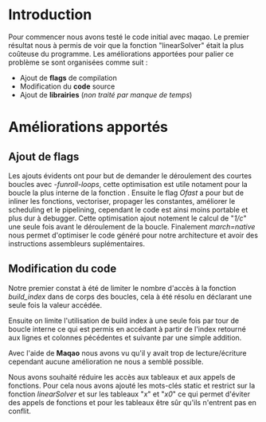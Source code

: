 
# Introduction
Pour commencer nous avons testé le code initial avec maqao. Le premier résultat nous à permis de voir que la fonction "linearSolver" était la plus coûteuse du programme. Les améliorations apportées pour palier ce problème se sont organisées comme suit :
- Ajout de **flags** de compilation
- Modification du **code** source
- Ajout de **librairies** (*non traité par manque de temps*)

# Améliorations apportés
## Ajout de **flags**
Les ajouts évidents ont pour but de demander le déroulement des courtes boucles avec *-funroll-loops*, cette optimisation est utile notament pour la boucle la plus interne de la fonction . Ensuite le flag *Ofast* a pour but de inliner les fonctions, vectoriser, propager les constantes, améliorer le scheduling et le pipelining, cependant le code est ainsi moins portable et plus dur à debugger. Cette optimisation ajout notement le calcul de "*1/c*" une seule fois avant le déroulement de la boucle.
Finalement *march=native* nous permet d'optimiser le code généré pour notre architecture et avoir des instructions assembleurs suplémentaires.


## Modification du **code**
Notre premier constat à été de limiter le nombre d'accès à la fonction *build_index* dans de corps des boucles, cela à été résolu en déclarant une seule fois la valeur accédée.

Ensuite on limite l'utilisation de build index à une seule fois par tour de boucle interne ce qui est permis en accédant à partir de l'index retourné aux lignes et colonnes pécédentes et suivante par une simple addition.

Avec l'aide de **Maqao** nous avons vu qu'il y avait trop de lecture/écriture cependant aucune amélioration ne nous a semblé possible.

Nous avons souhaité réduire les accès aux tableaux et aux appels de fonctions. Pour cela nous avons ajouté les mots-clés static et restrict sur la fonction *linearSolver* et sur les tableaux "*x*" et "*x0*" ce qui permet d'éviter des appels de fonctions et pour les tableaux être sûr qu'ils n'entrent pas en conflit.